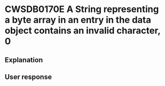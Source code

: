 # CWSDB0170E A String representing a byte array in an entry in the data object contains an invalid character, 0

## Explanation

## User response